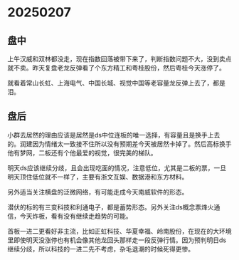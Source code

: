 # 20250207

## 盘中

上午汉威和双林都没走，现在指数回落被带下来了，判断指数问题不大，没到卖点就不卖。昨天复盘老龙反弹看了个东方精工和粤桂股份，然后粤桂今天涨停了。

就看着常山长虹、上海电气、中国长城、视觉中国等老容量龙反弹上去了，都是泪。

## 盘后

小群去居然的理由应该是居然是ds中位连板的唯一选择，有容量且是换手上去的。润建因为情绪太一致接不住所以没有预期差今天被居然卡掉了。然后高标换手他有梦网，二板还有个他最爱的视觉，很完美的梯队。

明天ds应该继续分歧，且会出现吃面的情况，注意低位，尤其是二板的票，一旦明天顶住低位就不一样了，主要有浙文互娱、数据港和东方材料。

另外适当关注横盘的泛微网络，有可能走成今天南威软件的形态。

潜伏的标的有三变科技和利通电子，都是蓄势形态。另外关注ds概念票烽火通信，今天炸板，看有没有继续走趋势的可能。

首板一进二更看好非主流，比如正虹科技、华夏幸福、岭南股份，在现在的大环境里即使明天没涨停也有机会像其他龙回头那样走一段反弹行情。因为预判明日ds继续分歧，所以科技的一进二先不考虑，杂毛退潮的时候死得更惨。
